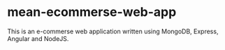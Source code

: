 # mean-ecommerse-web-app

This is an e-commerse web application written using MongoDB, Express, Angular and NodeJS.
